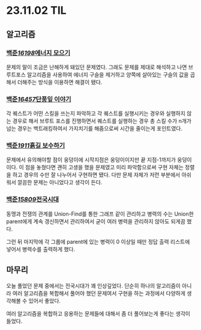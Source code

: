 # 23.11.02 TIL

## 알고리즘

### [백준*16198*에너지 모으기 ](https://www.acmicpc.net/problem/16198)

문제의 말이 조금은 난해하게 돼있던 문제였다. 그래도 문제를 제대로 해석하고 나면 브루트포스 알고리즘을 사용하여 에너지 구슬을 제거하고 양쪽에 살아있는 구슬의 값을 곱해서 더해주는 방식을 이용하면 해결이 됐다.

### [백준*16457*단풍잎 이야기](https://www.acmicpc.net/problem/16457)

각 퀘스트가 어떤 스킬을 쓰는지 파악하고 각 퀘스트를 실행시키는 경우와 실행하지 않는 경우로 해서 브루트 포스를 진행하면서 퀘스트를 실행하는 경우 총 스킬 수가 n개가 넘는 경우는 백트래킹하여서 가지치기를 해줌으로써 시간을 줄이는게 포인트였다.

### [백준*1911*흙길 보수하기](https://www.acmicpc.net/problem/1911)

문제에서 유의해야할 점이 웅덩이에 시작지점은 웅덩이이지만 끝 지점-1까지가 웅덩이이다. 이 점을 놓쳤다면 괜히 고생을 했을 문제였고 미리 파악함으로써 구현 자체는 정렬을 하고 경우의 수만 잘 나누어서 구현하면 됐다. 다만 문제 자체가 저런 부분에서 아쉬워서 깔끔한 문제는 아니었다고 생각이 든다.

### [백준*15809*전국시대](https://www.acmicpc.net/problem/15809)

동맹과 전쟁의 관계를 Union-Find를 통한 그래프 같이 관리하고 병력의 수는 Union한 parent에게 계속 갱신하면서 관리하여서 굳이 여러 병력을 관리하지 않아도 되게끔 했다.

그런 뒤 마지막에 각 그룹에 parent에 있는 병력이 0 이상일 때만 정답 출력 리스트에 넣어서 병력수를 출력하게 했다.

## 마무리

오늘 풀었던 문제 중에서는 전국시대가 꽤 인상깊었다. 단순히 하나의 알고리즘이 아니라 여러 알고리즘을 복합해서 풀어야 했던 문제여서 구현을 하는 과정에서 다양하게 생각해볼 수 있어서 좋았다.

여러 알고리즘을 복합하고 응용하는 문제들에 대해서 좀 더 풀어보는게 좋다는 생각이 들었다.
